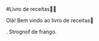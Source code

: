#Livro de receitas:woman_cook:

Olá! Bem vindo ao livro de receitas:book:

. Strognof de frango.








